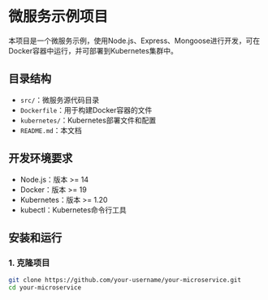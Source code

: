 # 微服务示例项目

本项目是一个微服务示例，使用Node.js、Express、Mongoose进行开发，可在Docker容器中运行，并可部署到Kubernetes集群中。

## 目录结构

- `src/`：微服务源代码目录
- `Dockerfile`：用于构建Docker容器的文件
- `kubernetes/`：Kubernetes部署文件和配置
- `README.md`：本文档

## 开发环境要求

- Node.js：版本 >= 14
- Docker：版本 >= 19
- Kubernetes：版本 >= 1.20
- kubectl：Kubernetes命令行工具

## 安装和运行

### 1. 克隆项目

```bash
git clone https://github.com/your-username/your-microservice.git
cd your-microservice
```
